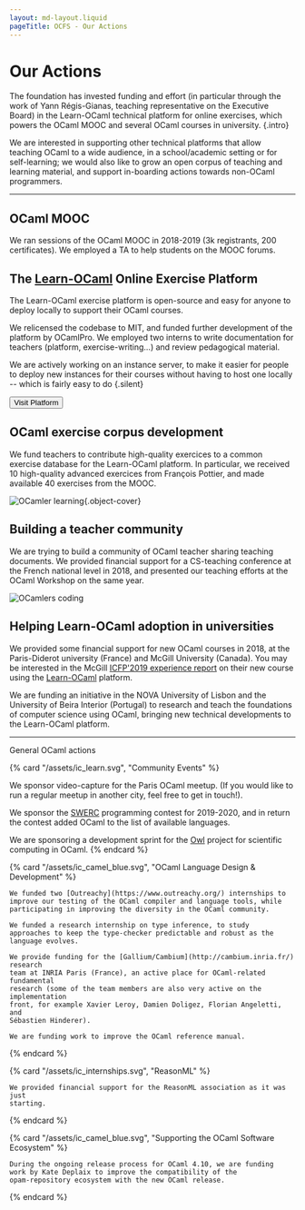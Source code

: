 ```yaml
---
layout: md-layout.liquid
pageTitle: OCFS - Our Actions
---
```


# Our Actions

The foundation has invested funding and effort (in particular through
the work of Yann Régis-Gianas, teaching representative on the
Executive Board) in the Learn-OCaml technical platform for online
exercises, which powers the OCaml MOOC and several OCaml courses in
university. {.intro}

We are interested in supporting other technical platforms that allow
teaching OCaml to a wide audience, in a school/academic setting or for
self-learning; we would also like to grow an open corpus of teaching
and learning material, and support in-boarding actions towards
non-OCaml programmers.

<hr/>

## OCaml MOOC

We ran sessions of the OCaml MOOC in 2018-2019 (3k registrants, 200
certificates). We employed a TA to help students on the MOOC forums.

## The [Learn-OCaml](learn-ocaml.html) Online Exercise Platform

The Learn-OCaml exercise platform is open-source and easy for anyone to deploy
locally to support their OCaml courses.

We relicensed the codebase to MIT, and funded further development of
the platform by OCamlPro. We employed two interns to write
documentation for teachers (platform, exercise-writing...) and
review pedagogical material.

We are actively working on an instance server, to make it easier for
people to deploy new instances for their courses without having to
host one locally -- which is fairly easy to do {.silent}

<div class="mt-8">
<a href="/" class="btn-main">
<button>Visit Platform</button>
</a>
</div>

## OCaml exercise corpus development

We fund teachers to contribute high-quality exercices to a common
exercise database for the Learn-OCaml platform. In particular, we
received 10 high-quality advanced exercices from François Pottier,
and made available 40 exercises from the MOOC.


<div class="my-4 -mx-4 sm:-mx-56 flex justify-center">

  ![OCamler learning](/assets/reconf19-1.jpg){.object-cover}

</div>


## Building a teacher community

We are trying to build a community of OCaml teacher sharing teaching
documents. We provided financial support for a CS-teaching
conference at the French national level in 2018, and presented our
teaching efforts at the OCaml Workshop on the same year.

<div class="-mx-4 sm:mx-0">

![OCamlers coding](/assets/reconf19-2.jpg)

</div>

## Helping Learn-OCaml adoption in universities

We provided some financial support for new OCaml courses in 2018, at
the Paris-Diderot university (France) and McGill University
(Canada). You may be interested in the McGill [ICFP'2019 experience
report](https://www.cs.mcgill.ca/~bpientka/papers/learn-ocaml-icfp19)
on their new course using the [Learn-OCaml](learn-ocaml.html) platform.

We are funding an initiative in the NOVA University of Lisbon and
the University of Beira Interior (Portugal) to research and teach
the foundations of computer science using OCaml, bringing new
technical developments to the Learn-OCaml platform.

<hr/>

<div class="text-60 font-serif mb-16"> General OCaml actions </div>

<div class="grid grid-cols-1 md:grid-cols-2 row-gap-12 gap-5">

  {% card "/assets/ic_learn.svg", "Community Events"  %}

  We sponsor video-capture for the Paris OCaml meetup. (If you would
  like to run a regular meetup in another city, feel free to get in
  touch!).
  
  We sponsor the [SWERC](https://swerc.eu/2019/about/) programming
  contest for 2019-2020, and in return the contest added OCaml to the
  list of available languages.

  We are sponsoring a development sprint for the
  [Owl](https://github.com/owlbarn) project for scientific computing
  in OCaml.
  {% endcard %}

  {% card "/assets/ic_camel_blue.svg", "OCaml Language Design & Development"  %}

    We funded two [Outreachy](https://www.outreachy.org/) internships to
    improve our testing of the OCaml compiler and language tools, while
    participating in improving the diversity in the OCaml community.

    We funded a research internship on type inference, to study
    approaches to keep the type-checker predictable and robust as the
    language evolves.

    We provide funding for the [Gallium/Cambium](http://cambium.inria.fr/) research
    team at INRIA Paris (France), an active place for OCaml-related fundamental
    research (some of the team members are also very active on the implementation
    front, for example Xavier Leroy, Damien Doligez, Florian Angeletti, and
    Sébastien Hinderer).

    We are funding work to improve the OCaml reference manual.

  {% endcard %}

  {% card "/assets/ic_internships.svg", "ReasonML"  %}

    We provided financial support for the ReasonML association as it was just
    starting.

  {% endcard %}
  
  {% card "/assets/ic_camel_blue.svg", "Supporting the OCaml Software Ecosystem"  %}

    During the ongoing release process for OCaml 4.10, we are funding
    work by Kate Deplaix to improve the compatibility of the
    opam-repository ecosystem with the new OCaml release.

  {% endcard %}

</div>
